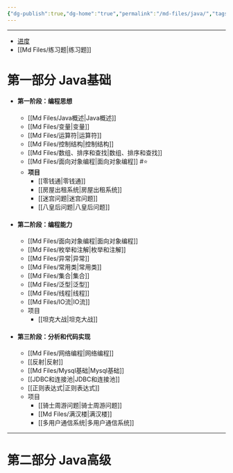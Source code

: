 ```yaml
---
{"dg-publish":true,"dg-home":"true","permalink":"/md-files/java/","tags":["gardenEntry"],"dgPassFrontmatter":true}
---
```



---
- [进度](https://www.bilibili.com/video/BV1fh411y7R8?t=6.2&p=144)     
- [[Md Files/练习题\|练习题]]  
# 第一部分 Java基础

- #### 第一阶段：编程思想
	- [[Md Files/Java概述\|Java概述]] 
	- [[Md Files/变量\|变量]]  
	- [[Md Files/运算符\|运算符]] 
	- [[Md Files/控制结构\|控制结构]] 
	- [[Md Files/数组、排序和查找\|数组、排序和查找]] 
	- [[Md Files/面向对象编程\|面向对象编程]] #⭐️ 
	- **项目** 
		- [[零钱通\|零钱通]] 
		- [[房屋出租系统\|房屋出租系统]] 
		- [[迷宫问题\|迷宫问题]] 
		- [[八皇后问题\|八皇后问题]] 
- #### 第二阶段：编程能力 
	- [[Md Files/面向对象编程\|面向对象编程]] 
	- [[Md Files/枚举和注解\|枚举和注解]] 
	- [[Md Files/异常\|异常]] 
	- [[Md Files/常用类\|常用类]]  
	- [[Md Files/集合\|集合]] 
	- [[Md Files/泛型\|泛型]] 
	- [[Md Files/线程\|线程]]  
	- [[Md Files/IO流\|IO流]] 
	- 项目 
		- [[坦克大战\|坦克大战]] 
- #### 第三阶段：分析和代码实现
	- [[Md Files/网络编程\|网络编程]] 
	- [[反射\|反射]] 
	- [[Md Files/Mysql基础\|Mysql基础]] 
	- [[JDBC和连接池\|JDBC和连接池]]  
	- [[正则表达式\|正则表达式]] 
	- 项目
		- [[骑士周游问题\|骑士周游问题]] 
		- [[Md Files/满汉楼\|满汉楼]] 
		- [[多用户通信系统\|多用户通信系统]]  
---
# 第二部分 Java高级

